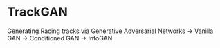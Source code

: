 # TrackGAN
Generating Racing tracks via Generative Adversarial Networks
-> Vanilla GAN
-> Conditioned GAN
-> InfoGAN